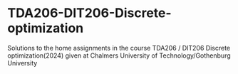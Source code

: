 # TDA206-DIT206-Discrete-optimization
Solutions to the home assignments in the course TDA206 / DIT206 Discrete optimization(2024) given at Chalmers University of Technology/Gothenburg University
